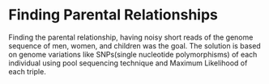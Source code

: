 Finding Parental Relationships
===================================
Finding the parental relationship, having noisy short reads of the genome sequence of men, women, and children was the goal.
The solution is based on genome variations like SNPs(single nucleotide polymorphisms) of each individual using pool sequencing
technique and Maximum Likelihood of each triple.
